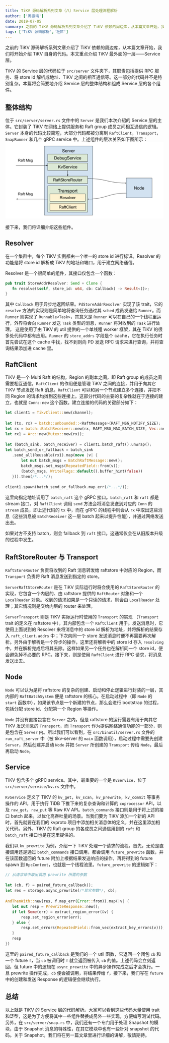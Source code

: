 ```yaml
---
title: TiKV 源码解析系列文章（八）Service 层处理流程解析
author: ['周振靖']
date: 2019-07-05
summary: 之前的 TiKV 源码解析系列文章介绍了 TiKV 依赖的周边库，从本篇文章开始，我们将开始介绍 TiKV 自身的代码。本文重点介绍 TiKV 最外面的一层——Service 层。
tags: ['TiKV 源码解析','社区']
---
```


之前的 TiKV 源码解析系列文章介绍了 TiKV 依赖的周边库，从本篇文章开始，我们将开始介绍 TiKV 自身的代码。本文重点介绍 TiKV 最外面的一层——Service 层。

TiKV 的 Service 层的代码位于 `src/server` 文件夹下，其职责包括提供 RPC 服务、将 store id 解析成地址、TiKV 之间的相互通信等。这一部分的代码并不是特别复杂。本篇将会简要地介绍 Service 层的整体结构和组成 Service 层的各个组件。

## 整体结构

位于 `src/server/server.rs` 文件中的 `Server` 是我们本次介绍的 Service 层的主体。它封装了 TiKV 在网络上提供服务和 Raft group 成员之间相互通信的逻辑。`Server` 本身的代码比较简短，大部分代码都被分离到 `RaftClient`，`Transport`，`SnapRunner` 和几个 gRPC service 中。上述组件的层次关系如下图所示：
![](media/tikv-source-code-reading-9/1.png)

接下来，我们将详细介绍这些组件。


## Resolver

在一个集群中，每个 TiKV 实例都由一个唯一的 store id 进行标识。Resolver 的功能是将 store id 解析成 TiKV 的地址和端口，用于建立网络通信。

Resolver 是一个很简单的组件，其接口仅包含一个函数：

```rust
pub trait StoreAddrResolver: Send + Clone {
   fn resolve(&self, store_id: u64, cb: Callback) -> Result<()>;
}
```

其中 `Callback` 用于异步地返回结果。`PdStoreAddrResolver` 实现了该 trait，它的 `resolve` 方法的实现则是简单地将查询任务通过其 `sched` 成员发送给 `Runner`。而 `Runner` 则实现了 `Runnable<Task>`，其意义是 `Runner` 可以在自己的一个线程里运行，外界将会向 `Runner` 发送 `Task` 类型的消息，`Runner` 将对收到的 `Task` 进行处理。 这是使用了由 TiKV 的 util 提供的一个单线程 worker 框架，其在 TiKV 的很多处代码中都有应用。`Runner` 的 `store_addrs` 字段是个 cache，它在执行任务时首先尝试在这个 cache 中找，找不到则向 PD 发送 RPC 请求来进行查询，并将查询结果添加进 cache 里。

## RaftClient

TiKV 是一个 Multi Raft 的结构，Region 的副本之间，即 Raft group 的成员之间需要相互通信，`RaftClient` 的作用便是管理 TiKV 之间的连接，并用于向其它 TiKV 节点发送 Raft 消息。`RaftClient` 可以和另一个节点建立多个连接，并把不同 Region 的请求均摊到这些连接上。这部分代码的主要的复杂性就在于连接的建立，也就是 `Conn::new` 这个函数。建立连接的代码的关键部分如下：

```rust
let client1 = TikvClient::new(channel);

let (tx, rx) = batch::unbounded::<RaftMessage>(RAFT_MSG_NOTIFY_SIZE);
let rx = batch::BatchReceiver::new(rx, RAFT_MSG_MAX_BATCH_SIZE, Vec::new, |v, e| v.push(e));
let rx1 = Arc::new(Mutex::new(rx));

let (batch_sink, batch_receiver) = client1.batch_raft().unwrap();
let batch_send_or_fallback = batch_sink
   .send_all(Reusable(rx1).map(move |v| {
       let mut batch_msgs = BatchRaftMessage::new();
       batch_msgs.set_msgs(RepeatedField::from(v));
       (batch_msgs, WriteFlags::default().buffer_hint(false))
   })).then(/*...*/);

client1.spawn(batch_send_or_fallback.map_err(/*...*/));
```

这里向指定地址调用了 `batch_raft` 这个 gRPC 接口。`batch_raft` 和 `raft` 都是 stream 接口。对 `RaftClient` 调用 `send` 方法会将消息发送到对应的 `Conn` 的 `stream` 成员，即上述代码的 `tx` 中，而在 gRPC 的线程中则会从 `rx` 中取出这些消息（这些消息被 `BatchReceiver` 这一层 batch 起来以提升性能），并通过网络发送出去。

如果对方不支持 batch，则会 fallback 到 `raft` 接口。这通常仅会在从旧版本升级的过程中发生。

## RaftStoreRouter 与 Transport

`RaftStoreRouter` 负责将收到的 Raft 消息转发给 raftstore 中对应的 Region，而 `Transport` 负责将 Raft 消息发送到指定的 store。

`ServerRaftStoreRouter` 是在 TiKV 实际运行时将会使用的 `RaftStoreRouter` 的实现，它包含一个内层的、由 raftstore 提供的 `RaftRouter` 对象和一个 `LocalReader` 对象。收到的请求如果是一个只读的请求，则会由 `LocalReader` 处理；其它情况则是交给内层的 router 来处理。

`ServerTransport` 则是 TiKV 实际运行时使用的 `Transport` 的实现 （`Transport` trait 的定义在 raftstore 中），其内部包含一个 `RaftClient` 用于。发送消息时，它使用上面说到的 Resolver 来将消息中的 store id 解析为地址，并将解析的结果存入 `raft_client.addrs` 中；下次向同一个 store 发送消息时便不再需要再次解析。另外由于解析是一个异步的操作，这里还将解析中的 store id 存入 `resolving` 中，并在解析完成后将其去除。这样如果另一个任务也在解析同一个 store id，便会避免掉不必要的 RPC。接下来，则是使用 `RaftClient` 进行 RPC 请求，将消息发送出去。

## Node

`Node` 可以认为是将 raftstore 的复杂的创建、启动和停止逻辑进行封装的一层，其内部的 `RaftBatchSystem` 便是 raftstore 的核心。在启动过程中（即 `Node` 的 `start` 函数中），如果该节点是一个新建的节点，那么会进行 bootstrap 的过程，包括分配 store id、分配第一个 Region 等操作。

`Node` 并没有直接包含在 `Server` 之内，但是 raftstore 的运行需要有用于向其它 TiKV 发送消息的 `Transport`，而 `Transport` 作为提供网络通信功能的一部分，则是包含在 `Server` 内。所以我们可以看到，在 `src/binutil/server.rs` 文件的 `run_raft_server` 中（被 tikv-server 的 `main` 函数调用），启动过程中需要先创建 `Server`，然后创建并启动 `Node` 并把 `Server` 所创建的 `Transport` 传给 `Node`，最后再启动 `Node`。

## Service

TiKV 包含多个 gRPC service。其中，最重要的一个是 `KvService`，位于 `src/server/service/kv.rs` 文件中。

`KvService` 定义了 TiKV 的 `kv_get`，`kv_scan`，`kv_prewrite`，`kv_commit` 等事务操作的 API，用于执行 TiDB 下推下来的复杂查询和计算的 `coprocessor` API，以及 `raw_get`，`raw_put` 等 Raw KV API。`batch_commands` 接口则是用于将上述的接口 batch 起来，以优化高吞吐量的场景。当我们要为 TiKV 添加一个新的 API 时，首先就要在我们的 kvproto 项目中添加相关消息体的定义，并在这里添加相关代码。另外，TiKV 的 Raft group 的各成员之间通信用到的 `raft` 和 `batch_raft` 接口也是在这里提供的。

我们以 `kv_prewrite` 为例，介绍一下 TiKV 处理一个请求的流程。首先，无论是直接调用还是通过 `batch_commands` 接口调用，都会调用 `future_prewrite` 函数，并在该函数返回的 future 附加上根据结果发送响应的操作，再将得到的 future spawn 到 `RpcContext`，也就是一个线程池里。`future_prewrite` 的逻辑如下：

```rust
// 从请求体中取出调用 prewrite 所需的参数

let (cb, f) = paired_future_callback();
let res = storage.async_prewrite(/*其它参数*/, cb);

AndThenWith::new(res, f.map_err(Error::from)).map(|v| {
   let mut resp = PrewriteResponse::new();
   if let Some(err) = extract_region_error(&v) {
       resp.set_region_error(err);
   } else {
       resp.set_errors(RepeatedField::from_vec(extract_key_errors(v)));
   }
   resp
})
```

这里的 `paired_future_callback` 是我们的一个 util 函数，它返回一个闭包 `cb` 和一个 future `f`，当 `cb` 被调用时 `f` 就会返回被传入 `cb` 的值。上述代码会立刻返回，但 future 中的逻辑在 `async_prewrite` 中的异步操作完成之后才会执行。一旦 prewrite 操作完成，`cb` 便会被调用，将结果传给 `f`，接下来，我们写在 `future` 中的创建和发送 Response 的逻辑便会继续执行。

## 总结

以上就是 TiKV 的 Service 层的代码解析。大家可以看到这些代码大量使用 trait 和泛型，这是为了方便将其中一些组件替换成另外一些实现，方便编写测试代码。另外，在 `src/server/snap.rs` 中，我们还有一个专门用于处理 Snapshot 的模块，由于 Snapshot 消息的特殊性，在其它模块中也有一些针对 snapshot 的代码。关于 Snapshot，我们将在另一篇文章里进行详细的讲解，敬请期待。

